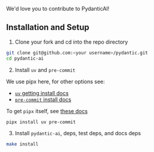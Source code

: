We'd love you to contribute to PydanticAI!

## Installation and Setup

1. Clone your fork and cd into the repo directory

```bash
git clone git@github.com:<your username>/pydantic.git
cd pydantic-ai
```

2. Install `uv` and `pre-commit`

We use pipx here, for other options see:
* [`uv` getting install docs](https://docs.astral.sh/uv/getting-started/installation/)
* [`pre-commit` install docs](https://pre-commit.com/#install)

To get `pipx` itself, see [these docs](https://pypa.github.io/pipx/)

```bash
pipx install uv pre-commit
```

3. Install `pydantic-ai`, deps, test deps, and docs deps

```bash
make install
```
